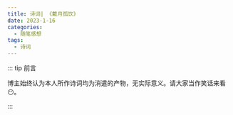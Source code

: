 ```yaml
---
title: 诗词| 《戴月孤饮》
date: 2023-1-16
categories: 
  - 随笔感想
tags: 
  - 诗词
---
```


::: tip 前言

 博主始终认为本人所作诗词均为消遣的产物，无实际意义。请大家当作笑话来看😶。

:::



<poem t="《戴月孤饮》" :p="['流水溅鸣闻雀声，荷莲镜波依云停','竹林坐迎兰亭人，白云赴宴青风吟','临空万里晴雨凝，拂袖不许桃花零','参商相念但隔月，只影独酌坐夜深' ]"/>



